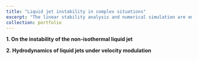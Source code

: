 ```yaml
---
title: "Liquid jet instability in complex situations"
excerpt: "The linear stability analysis and numerical simulation are employed to investigate the effect of thermal field on the jet instability. <br/><img src='/images/2022-1.png'>"
collection: portfolio
---
```


__1. On the instability of the non-isothermal liquid jet__


__2. Hydrodynamics of liquid jets under velocity modulation__
